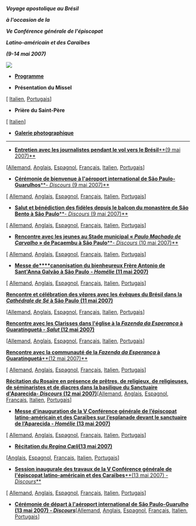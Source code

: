 ***Voyage apostolique au Brésil***

***à l'occasion de la***

***Ve Conférence générale de l'épiscopat***

***Latino-américain et des Caraïbes***

***(9-14 mai 2007)***

![](/content/dam/benedict-xvi/images/travels/2007/brasile_cartina.jpg)

- **[Programme](/content/benedict-xvi/fr/travels/2007/documents/trav_ben-xvi_brasile-program_20070509.html)**


- **Présentation du Missel**

[ [Italien](http://www.vatican.va/news_services/liturgy/2007/documents/ns_lit_doc_20070427_present-brasile_it.html), [Portugais](http://www.vatican.va/news_services/liturgy/2007/documents/ns_lit_doc_20070427_present-brasile_po.html)]


- **Prière du Saint-Père**

[ [Italien](/content/benedict-xvi/it/travels/2007/documents/trav_ben-xvi_preghiera-v-conf_20070429.html)]


- **[Galerie photographique](http://www.vatican.va/news_services/liturgy/photogallery/2007/index_20070509.html)**


* * *

- [**Entretien avec les journalistes pendant le vol vers le Brésil****(9 mai 2007)**](/content/benedict-xvi/fr/speeches/2007/may/documents/hf_ben-xvi_spe_20070509_interview-brazil.html)

[[Allemand](/content/benedict-xvi/de/speeches/2007/may/documents/hf_ben-xvi_spe_20070509_interview-brazil.html), [Anglais](/content/benedict-xvi/en/speeches/2007/may/documents/hf_ben-xvi_spe_20070509_interview-brazil.html), [Espagnol](/content/benedict-xvi/es/speeches/2007/may/documents/hf_ben-xvi_spe_20070509_interview-brazil.html), [Français](/content/benedict-xvi/fr/speeches/2007/may/documents/hf_ben-xvi_spe_20070509_interview-brazil.html), [Italien](/content/benedict-xvi/it/speeches/2007/may/documents/hf_ben-xvi_spe_20070509_interview-brazil.html), [Portugais](/content/benedict-xvi/pt/speeches/2007/may/documents/hf_ben-xvi_spe_20070509_interview-brazil.html)]


- [**Cérémonie de bienvenue à l'aéroport international de São Paulo-Guarulhos****- *Discours* (9 mai 2007)**](/content/benedict-xvi/fr/speeches/2007/may/documents/hf_ben-xvi_spe_20070509_welcome-brazil.html)

[ [Allemand](/content/benedict-xvi/de/speeches/2007/may/documents/hf_ben-xvi_spe_20070509_welcome-brazil.html), [Anglais](/content/benedict-xvi/en/speeches/2007/may/documents/hf_ben-xvi_spe_20070509_welcome-brazil.html), [Espagnol](/content/benedict-xvi/es/speeches/2007/may/documents/hf_ben-xvi_spe_20070509_welcome-brazil.html), [Français](/content/benedict-xvi/fr/speeches/2007/may/documents/hf_ben-xvi_spe_20070509_welcome-brazil.html), [Italien](/content/benedict-xvi/it/speeches/2007/may/documents/hf_ben-xvi_spe_20070509_welcome-brazil.html), [Portugais](/content/benedict-xvi/pt/speeches/2007/may/documents/hf_ben-xvi_spe_20070509_welcome-brazil.html)]


- [**Salut et bénédiction des fidèles depuis le balcon du monastère de São Bento à São Paulo****- *Discours* (9 mai 2007)**](/content/benedict-xvi/fr/speeches/2007/may/documents/hf_ben-xvi_spe_20070509_monastery-brazil.html)

[ [Allemand](/content/benedict-xvi/de/speeches/2007/may/documents/hf_ben-xvi_spe_20070509_monastery-brazil.html), [Anglais](/content/benedict-xvi/en/speeches/2007/may/documents/hf_ben-xvi_spe_20070509_monastery-brazil.html), [Espagnol](/content/benedict-xvi/es/speeches/2007/may/documents/hf_ben-xvi_spe_20070509_monastery-brazil.html), [Français](/content/benedict-xvi/fr/speeches/2007/may/documents/hf_ben-xvi_spe_20070509_monastery-brazil.html), [Italien](/content/benedict-xvi/it/speeches/2007/may/documents/hf_ben-xvi_spe_20070509_monastery-brazil.html), [Portugais](/content/benedict-xvi/pt/speeches/2007/may/documents/hf_ben-xvi_spe_20070509_monastery-brazil.html)]


- [**Rencontre avec les jeunes au Stade municipal « *Paulo Machado de Carvalho* » de Pacaembu à São Paulo****- *Discours* (10 mai 2007)**](/content/benedict-xvi/fr/speeches/2007/may/documents/hf_ben-xvi_spe_20070510_youth-brazil.html)

[ [Allemand](/content/benedict-xvi/de/speeches/2007/may/documents/hf_ben-xvi_spe_20070510_youth-brazil.html), [Anglais](/content/benedict-xvi/en/speeches/2007/may/documents/hf_ben-xvi_spe_20070510_youth-brazil.html), [Espagnol](/content/benedict-xvi/es/speeches/2007/may/documents/hf_ben-xvi_spe_20070510_youth-brazil.html), [Français](/content/benedict-xvi/fr/speeches/2007/may/documents/hf_ben-xvi_spe_20070510_youth-brazil.html), [Italien](/content/benedict-xvi/it/speeches/2007/may/documents/hf_ben-xvi_spe_20070510_youth-brazil.html), [Portugais](/content/benedict-xvi/pt/speeches/2007/may/documents/hf_ben-xvi_spe_20070510_youth-brazil.html)]


- [**Messe de****canonisation du bienheureux Frère Antonio de Sant'Anna Galvão à São Paulo** **- *Homélie* (11 mai 2007)**](/content/benedict-xvi/fr/homilies/2007/documents/hf_ben-xvi_hom_20070511_canonization-brazil.html)

[ [Allemand](/content/benedict-xvi/de/homilies/2007/documents/hf_ben-xvi_hom_20070511_canonization-brazil.html), [Anglais](/content/benedict-xvi/en/homilies/2007/documents/hf_ben-xvi_hom_20070511_canonization-brazil.html), [Espagnol](/content/benedict-xvi/es/homilies/2007/documents/hf_ben-xvi_hom_20070511_canonization-brazil.html), [Français](/content/benedict-xvi/fr/homilies/2007/documents/hf_ben-xvi_hom_20070511_canonization-brazil.html), [Italien](/content/benedict-xvi/it/homilies/2007/documents/hf_ben-xvi_hom_20070511_canonization-brazil.html), [Portugais](/content/benedict-xvi/pt/homilies/2007/documents/hf_ben-xvi_hom_20070511_canonization-brazil.html)]


[**Rencontre et célébration des vêpres avec les** **évêques du Brésil dans la *Cathédrale de Sé* à São Paulo** **(11 mai 2007)**](/content/benedict-xvi/fr/speeches/2007/may/documents/hf_ben-xvi_spe_20070511_bishops-brazil.html)

[[Allemand](/content/benedict-xvi/de/speeches/2007/may/documents/hf_ben-xvi_spe_20070511_bishops-brazil.html), [Anglais](/content/benedict-xvi/en/speeches/2007/may/documents/hf_ben-xvi_spe_20070511_bishops-brazil.html), [Espagnol](/content/benedict-xvi/es/speeches/2007/may/documents/hf_ben-xvi_spe_20070511_bishops-brazil.html), [Français](/content/benedict-xvi/fr/speeches/2007/may/documents/hf_ben-xvi_spe_20070511_bishops-brazil.html), [Italien](/content/benedict-xvi/it/speeches/2007/may/documents/hf_ben-xvi_spe_20070511_bishops-brazil.html), [Portugais](/content/benedict-xvi/pt/speeches/2007/may/documents/hf_ben-xvi_spe_20070511_bishops-brazil.html)]

**[Rencontre avec les Clarisses dans l'église à la *Fazenda da Esperança* à Guaratinguetá - *Salut* (12 mai 2007)](/content/benedict-xvi/fr/speeches/2007/may/documents/hf_ben-xvi_spe_20070512_clarisse-brazil.html)**

[[Allemand](/content/benedict-xvi/de/speeches/2007/may/documents/hf_ben-xvi_spe_20070512_clarisse-brazil.html), [Anglais](/content/benedict-xvi/en/speeches/2007/may/documents/hf_ben-xvi_spe_20070512_clarisse-brazil.html), [Espagnol](/content/benedict-xvi/es/speeches/2007/may/documents/hf_ben-xvi_spe_20070512_clarisse-brazil.html), [Français](/content/benedict-xvi/fr/speeches/2007/may/documents/hf_ben-xvi_spe_20070512_clarisse-brazil.html), [Italien](/content/benedict-xvi/it/speeches/2007/may/documents/hf_ben-xvi_spe_20070512_clarisse-brazil.html), [Portugais](/content/benedict-xvi/pt/speeches/2007/may/documents/hf_ben-xvi_spe_20070512_clarisse-brazil.html)]

[**Rencontre avec la communauté de la *Fazenda da Esperança* à Guaratinguetá****(12 mai 2007)**](/content/benedict-xvi/fr/speeches/2007/may/documents/hf_ben-xvi_spe_20070512_fazenda-brazil.html)

[ [Allemand](/content/benedict-xvi/de/speeches/2007/may/documents/hf_ben-xvi_spe_20070512_fazenda-brazil.html), [Anglais](/content/benedict-xvi/en/speeches/2007/may/documents/hf_ben-xvi_spe_20070512_fazenda-brazil.html), [Espagnol](/content/benedict-xvi/es/speeches/2007/may/documents/hf_ben-xvi_spe_20070512_fazenda-brazil.html), [Français](/content/benedict-xvi/fr/speeches/2007/may/documents/hf_ben-xvi_spe_20070512_fazenda-brazil.html), [Italien](/content/benedict-xvi/it/speeches/2007/may/documents/hf_ben-xvi_spe_20070512_fazenda-brazil.html), [Portugais](/content/benedict-xvi/pt/speeches/2007/may/documents/hf_ben-xvi_spe_20070512_fazenda-brazil.html)]

**[Récitation du Rosaire en présence de prêtres, de religieux, de religieuses, de séminaristes et de diacres dans la basilique du Sanctuaire d'Aparecida- *Discours* (12 mai 2007)](/content/benedict-xvi/fr/speeches/2007/may/documents/hf_ben-xvi_spe_20070512_rosario-brazil.html)**[[Allemand](/content/benedict-xvi/de/speeches/2007/may/documents/hf_ben-xvi_spe_20070512_rosario-brazil.html), [Anglais](/content/benedict-xvi/en/speeches/2007/may/documents/hf_ben-xvi_spe_20070512_rosario-brazil.html), [Espagnol](/content/benedict-xvi/es/speeches/2007/may/documents/hf_ben-xvi_spe_20070512_rosario-brazil.html), [Français](/content/benedict-xvi/fr/speeches/2007/may/documents/hf_ben-xvi_spe_20070512_rosario-brazil.html), [Italien](/content/benedict-xvi/it/speeches/2007/may/documents/hf_ben-xvi_spe_20070512_rosario-brazil.html), [Portugais](/content/benedict-xvi/pt/speeches/2007/may/documents/hf_ben-xvi_spe_20070512_rosario-brazil.html)]

- **[Messe d’inauguration de la V Conférence générale de l’épiscopat latino-américain et des Caraïbes sur l’esplanade devant le sanctuaire de l’Aparecida - *Homélie* (13 mai 2007)](/content/benedict-xvi/fr/homilies/2007/documents/hf_ben-xvi_hom_20070513_conference-brazil.html)**

[ [Allemand](/content/benedict-xvi/de/homilies/2007/documents/hf_ben-xvi_hom_20070513_conference-brazil.html), [Anglais](/content/benedict-xvi/en/homilies/2007/documents/hf_ben-xvi_hom_20070513_conference-brazil.html), [Espagnol](/content/benedict-xvi/es/homilies/2007/documents/hf_ben-xvi_hom_20070513_conference-brazil.html), [Français](/content/benedict-xvi/fr/homilies/2007/documents/hf_ben-xvi_hom_20070513_conference-brazil.html), [Italien](/content/benedict-xvi/it/homilies/2007/documents/hf_ben-xvi_hom_20070513_conference-brazil.html), [Portugais](/content/benedict-xvi/pt/homilies/2007/documents/hf_ben-xvi_hom_20070513_conference-brazil.html)]


- **[Récitation du *Regina Cæli*(13 mai 2007)](/content/benedict-xvi/fr/angelus/2007/documents/hf_ben-xvi_reg_20070513_brazil.html)**

[[Anglais](/content/benedict-xvi/en/angelus/2007/documents/hf_ben-xvi_reg_20070513_brazil.html), [Espagnol](/content/benedict-xvi/es/angelus/2007/documents/hf_ben-xvi_reg_20070513_brazil.html), [Français](/content/benedict-xvi/fr/angelus/2007/documents/hf_ben-xvi_reg_20070513_brazil.html), [Italien](/content/benedict-xvi/it/angelus/2007/documents/hf_ben-xvi_reg_20070513_brazil.html), [Portugais](/content/benedict-xvi/pt/angelus/2007/documents/hf_ben-xvi_reg_20070513_brazil.html)]


- [**Session inaugurale des travaux de la V Conférence générale de l'épiscopat latino-américain et des Caraïbes****(13 mai 2007) - *Discours***](/content/benedict-xvi/fr/speeches/2007/may/documents/hf_ben-xvi_spe_20070513_conference-aparecida.html)

[ [Allemand](/content/benedict-xvi/de/speeches/2007/may/documents/hf_ben-xvi_spe_20070513_conference-aparecida.html), [Anglais](/content/benedict-xvi/en/speeches/2007/may/documents/hf_ben-xvi_spe_20070513_conference-aparecida.html), [Espagnol](/content/benedict-xvi/es/speeches/2007/may/documents/hf_ben-xvi_spe_20070513_conference-aparecida.html), [Français](/content/benedict-xvi/fr/speeches/2007/may/documents/hf_ben-xvi_spe_20070513_conference-aparecida.html), [Italien](/content/benedict-xvi/it/speeches/2007/may/documents/hf_ben-xvi_spe_20070513_conference-aparecida.html), [Portugais](/content/benedict-xvi/pt/speeches/2007/may/documents/hf_ben-xvi_spe_20070513_conference-aparecida.html)]


- **[Cérémonie de départ à l'aéroport international de São Paulo-Guarulho (13 mai 2007) - *Discours*](/content/benedict-xvi/fr/speeches/2007/may/documents/hf_ben-xvi_spe_20070513_farewell-brazil.html)**[[Allemand](/content/benedict-xvi/de/speeches/2007/may/documents/hf_ben-xvi_spe_20070513_farewell-brazil.html), [Anglais](/content/benedict-xvi/en/speeches/2007/may/documents/hf_ben-xvi_spe_20070513_farewell-brazil.html), [Espagnol](/content/benedict-xvi/es/speeches/2007/may/documents/hf_ben-xvi_spe_20070513_farewell-brazil.html), [Français](/content/benedict-xvi/fr/speeches/2007/may/documents/hf_ben-xvi_spe_20070513_farewell-brazil.html), [Italien](/content/benedict-xvi/it/speeches/2007/may/documents/hf_ben-xvi_spe_20070513_farewell-brazil.html), [Portugais](/content/benedict-xvi/pt/speeches/2007/may/documents/hf_ben-xvi_spe_20070513_farewell-brazil.html)]